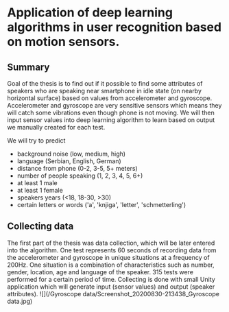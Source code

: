 # Application of deep learning algorithms in user recognition based on motion sensors.

## Summary
  Goal of the thesis is to find out if it possible to find some attributes of speakers who are speaking near smartphone in idle state (on nearby horizontal surface) based on values from accelerometer and gyroscope. Accelerometer and gyroscope are very sensitive sensors which means they will catch some vibrations even though phone is not moving. We will then input sensor values into deep learning algorithm to learn based on output we manually created for each test. 

  We will try to predict 
  * background noise (low, medium, high)
  * language (Serbian, English, German)
  * distance from phone (0-2, 3-5, 5+ meters)
  * number of people speaking (1, 2, 3, 4, 5, 6+)
  * at least 1 male
  * at least 1 female
  * speakers years (<18, 18-30, >30)
  * certain letters or words ('a', 'knjiga', 'letter', 'schmetterling')

## Collecting data
  The first part of the thesis was data collection, which will be later entered into the algorithm. One test represents 60 seconds of recording data from the accelerometer and gyroscope in unique situations at a frequency of 200Hz. One situation is a combination of characteristics such as number, gender, location, age and language of the speaker. 315 tests were performed for a certain period of time. Collecting is done with small Unity application which will generate input (sensor values) and output (speaker attributes).
  ![](/Gyroscope data/Screenshot_20200830-213438_Gyroscope data.jpg)
  



